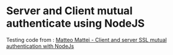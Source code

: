 # Server and Client mutual authenticate using NodeJS

Testing code from : [Matteo Mattei - Client and server SSL mutual authentication with NodeJs](https://www.matteomattei.com/client-and-server-ssl-mutual-authentication-with-nodejs/)
